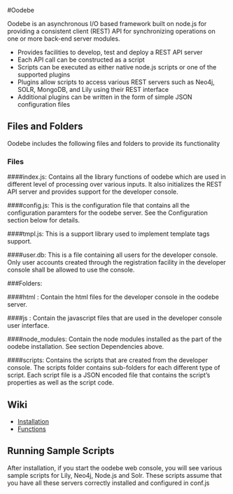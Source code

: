 #Oodebe

Oodebe is an asynchronous I/O based framework built on node.js for providing a consistent client (REST) API 
for synchronizing operations on one or more back-end server modules.


* Provides facilities to develop, test and deploy a REST API server
* Each API call can be constructed as a script
* Scripts can be executed as either native node.js scripts or one of the supported plugins
* Plugins allow scripts to access various REST servers such as Neo4j, SOLR, MongoDB, and Lily using their REST interface
* Additional plugins can be written in the form of simple JSON configuration files

## Files and Folders
Oodebe includes the following files and folders to provide its functionality

### Files

####index.js:
Contains all the library functions of oodebe which are used in different level of processing over various inputs. 
It also initializes the REST API server and provides support for the developer console.

####config.js:
This is the configuration file that contains all the configuration paramters for the oodebe server. See the Configuration section below for details.

####tmpl.js:
This is a support library used to implement template tags support.

####user.db:
This is a file containing all users for the developer console. Only user accounts created through the registration facility in the developer console shall be allowed to use the console.





###Folders:



####html :
Contain the html files for the developer console in the oodebe server.

####js :
Contain the javascript files that are used in the developer console user interface. 

####node_modules:
Contain the node modules installed as the part of the oodebe installation. See section Dependencies above.

####scripts:
Contains the scripts that are created from the developer console. The scripts folder contains sub-folders for each different type of script. 
Each script file is a JSON encoded file that contains the script’s properties as well as the script code.


## Wiki
* [Installation](https://github.com/oodebe/oodebe/wiki/Installation)
* [Functions](https://github.com/oodebe/oodebe/wiki/Functions)

   

   
   
   
   
   
   
   
   

## Running Sample Scripts

After installation, if you start the oodebe web console, you will see various sample scripts for Lily, Neo4j, Node.js 
and Solr.  These scripts assume that you have all these servers correctly installed and configured in conf.js

